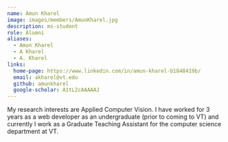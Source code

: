 ```yaml
---
name: Amun Kharel
image: images/members/AmunKharel.jpg
description: ms-student
role: Alumni
aliases:
  - Amun Kharel
  - A Kharel
  - A. Kharel
links:
  home-page: https://www.linkedin.com/in/amun-kharel-b1848419b/
  email: akharel@vt.edu
  github: amunkharel
  google-scholar: A1tL2cAAAAAJ
---
```


My research interests are Applied Computer Vision. I have worked for 3 years as a web developer as an undergraduate (prior to coming to VT) and currently I work as a Graduate Teaching Assistant for the computer science department at VT.
